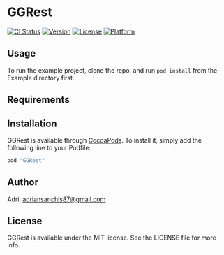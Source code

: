 # GGRest

[![CI Status](http://img.shields.io/travis/Adri/GGRest.svg?style=flat)](https://travis-ci.org/Adri/GGRest)
[![Version](https://img.shields.io/cocoapods/v/GGRest.svg?style=flat)](http://cocoapods.org/pods/GGRest)
[![License](https://img.shields.io/cocoapods/l/GGRest.svg?style=flat)](http://cocoapods.org/pods/GGRest)
[![Platform](https://img.shields.io/cocoapods/p/GGRest.svg?style=flat)](http://cocoapods.org/pods/GGRest)

## Usage

To run the example project, clone the repo, and run `pod install` from the Example directory first.

## Requirements

## Installation

GGRest is available through [CocoaPods](http://cocoapods.org). To install
it, simply add the following line to your Podfile:

```ruby
pod "GGRest"
```

## Author

Adri, adriansanchis87@gmail.com

## License

GGRest is available under the MIT license. See the LICENSE file for more info.
